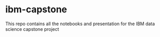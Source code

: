 # ibm-capstone

This repo contains all the notebooks and presentation for the IBM data science capstone project
